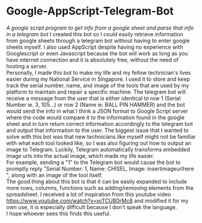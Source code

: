 # Google-AppScript-Telegram-Bot
*A google script program to get info from a google sheet and parse that info in a telegram bot*
I created this bot so I could easily retrieve information from google sheets through a telegram bot without having to enter google sheets myself. I also used AppScript despite having no experience with Googlescript or even Javascript because the bot will work as long as you have internet connection and it is absolutely free, without the need of hosting a server. <br />
Personally, I made this bot to make my life and my fellow technician's lives easier during my National Service in Singapore. I used it to store and keep track the serial number, name, and image of the tools that are used by my platform to maintain and repair a specific machine. The telegram bot will receive a message from the user that is either identical to row 1 (Serial Number ie. 3, 105...) or row 2 (Name ie. BALL PIN HAMMER) and the bot would send the info in what I think a JSON format to Google Script server where the code would compare it to the information found in the google sheet and in turn return correct information accordingly to the telegram bot and output that information to the user. The biggest issue that I wanted to solve with this bot was that new technicians like myself might not be familiar with what each tool looked like, so I was also figuring out how to output an image to Telegram. Luckily, Telegram automatically transforms embedded image urls into the actual image, which made my life easier. <br />
For example, sending a "1" to the Telegram bot would cause the bot to promptly reply "Serial Number: 1, Name: CHISEL, Image: insertimageurlhere ", along with an image of the tool itself. <br />
The good thing about this bot is that it can be easily expanded to include more rows, columns, functions such as adding/removing elements from the spreadsheet.
I received a lot of inspiration from this youtube video https://www.youtube.com/watch?v=xcTCUB0rMc8 and modified it for my own use, it is especially difficult because I don't speak the language. <br />
I hope whoever sees this finds this useful.
